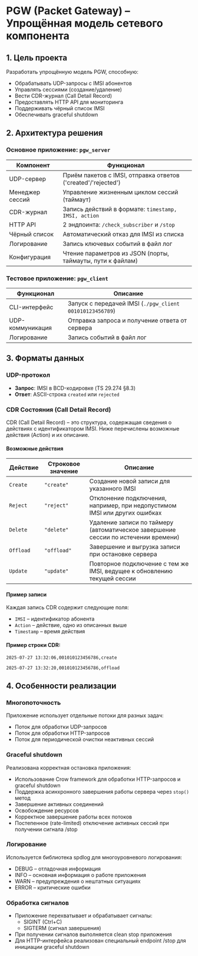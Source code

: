 # PGW (Packet Gateway) – Упрощённая модель сетевого компонента

## 1. Цель проекта
Разработать упрощённую модель PGW, способную:
- Обрабатывать UDP-запросы с IMSI абонентов
- Управлять сессиями (создание/удаление)
- Вести CDR-журнал (Call Detail Record)
- Предоставлять HTTP API для мониторинга
- Поддерживать чёрный список IMSI
- Обеспечивать graceful shutdown

## 2. Архитектура решения

### Основное приложение: `pgw_server`
| Компонент               | Функционал                                                                 |
|-------------------------|---------------------------------------------------------------------------|
| UDP-сервер              | Приём пакетов с IMSI, отправка ответов ('created'/'rejected')             |
| Менеджер сессий         | Управление жизненным циклом сессий (таймаут)                              |
| CDR-журнал              | Запись действий в формате: `timestamp, IMSI, action`                     |
| HTTP API                | 2 эндпоинта: `/check_subscriber` и `/stop`                               |
| Чёрный список           | Автоматический отказ для IMSI из списка                                   |
| Логирование             | Запись ключевых событий в файл лог                                       |
| Конфигурация            | Чтение параметров из JSON (порты, таймауты, пути к файлам)               |

### Тестовое приложение: `pgw_client`
| Функционал              | Описание                                                                  |
|-------------------------|---------------------------------------------------------------------------|
| CLI-интерфейс           | Запуск с передачей IMSI (`./pgw_client 001010123456789`)                 |
| UDP-коммуникация        | Отправка запроса и получение ответа от сервера                           |
| Логирование             | Запись событий в файл лог                                               |

## 3. Форматы данных

### UDP-протокол
- **Запрос**: IMSI в BCD-кодировке (TS 29.274 §8.3)
- **Ответ**: ASCII-строка `created` или `rejected`

### CDR Состояния (Call Detail Record)

CDR (Call Detail Record) – это структура, содержащая сведения о действиях с идентификатором IMSI. Ниже перечислены возможные действия (Action) и их описание.

#### Возможные действия

| Действие  | Строковое значение | Описание |
|-----------|--------------------|----------|
| `Create`  | `"create"`         | Создание новой записи для указанного IMSI |
| `Reject`  | `"reject"`         | Отклонение подключения, например, при недопустимом IMSI или других ошибках |
| `Delete`  | `"delete"`         | Удаление записи по таймеру (автоматическое завершение сессии по истечении времени) |
| `Offload` | `"offload"`        | Завершение и выгрузка записи при остановке сервера |
| `Update`  | `"update"`         | Повторное подключение с тем же IMSI, ведущее к обновлению текущей сессии |

#### Пример записи

Каждая запись CDR содержит следующие поля:

- `IMSI` – идентификатор абонента
- `Action` – действие, одно из описанных выше
- `Timestamp` – время действия

#### Пример строки CDR:

`2025-07-27 13:32:06,001010123456786,create`

`2025-07-27 13:32:20,001010123456786,offload`


## 4. Особенности реализации

### Многопоточность
Приложение использует отдельные потоки для разных задач:
- Поток для обработки UDP-запросов
- Поток для обработки HTTP-запросов
- Поток для периодической очистки неактивных сессий

### Graceful shutdown
Реализована корректная остановка приложения:
- Использование Crow framework для обработки HTTP-запросов и graceful shutdown
- Поддержка асинхронного завершения работы сервера через `stop()` метод
- Завершение активных соединений
- Освобождение ресурсов
- Корректное завершение работы всех потоков
- Постепенное (rate-limited) отключение активных сессий при получении сигнала /stop

### Логирование
Используется библиотека spdlog для многоуровневого логирования:
- DEBUG – отладочная информация
- INFO – основная информация о работе приложения
- WARN – предупреждения о нештатных ситуациях
- ERROR – критические ошибки

### Обработка сигналов
- Приложение перехватывает и обрабатывает сигналы:
  - SIGINT (Ctrl+C)
  - SIGTERM (сигнал завершения)
- При получении сигналов выполняется clean stop приложения
- Для HTTP-интерфейса реализован специальный endpoint /stop для инициации graceful shutdown


